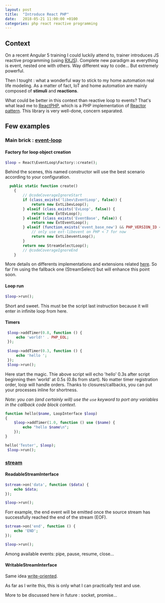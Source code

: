 ```yaml
---
layout: post
title:  "Introduce React PHP"
date:   2018-05-21 11:00:00 +0100
categories: php react reactive programming
---
```



## Context

On a recent Angular 5 training I could luckily attend to, trainer introduces JS reactive programming (using [RXJS](https://beta-rxjsdocs.firebaseapp.com/)). Complete new paradigm as everything is event, nested one with others. 
Way different way to code... But extremely powerful. 
 
Then I tought : what a wonderful way to stick to my home automation real life modeling. As a matter of fact, IoT and home automation are mainly composed of __stimuli__ and __reactions__.

What could be better in this context than reactive loop to events? That's what lead me to [ReactPHP](https://reactphp.org/), which is a PHP implementation of [Reactor pattern](https://fr.wikipedia.org/wiki/Reactor).
This library is very well-done, concern separated.

## Few examples

### Main brick : [event-loop](https://github.com/reactphp/event-loop)

#### Factory for loop object creation

```php
$loop = React\EventLoop\Factory::create();
```
Behind the scenes, this named constructor will use the best scenario according to your configuration.

```php
  public static function create()
    {
        // @codeCoverageIgnoreStart
        if (class_exists('libev\EventLoop', false)) {
            return new ExtLibevLoop();
        } elseif (class_exists('EvLoop', false)) {
            return new ExtEvLoop();
        } elseif (class_exists('EventBase', false)) {
            return new ExtEventLoop();
        } elseif (function_exists('event_base_new') && PHP_VERSION_ID < 70000) {
            // only use ext-libevent on PHP < 7 for now
            return new ExtLibeventLoop();
        }
        return new StreamSelectLoop();
        // @codeCoverageIgnoreEnd
    }
```
More details on differents implementations and extensions related [here](https://github.com/reactphp/event-loop#loop-implementations). So far I'm using the fallback one (StreamSelect) but will enhance this point soon.


#### Loop run

```php
$loop->run();
```

Short and sweet. This must be the script last instruction because it will enter in infinite loop from here.

#### Timers

```php
 $loop->addTimer(0.8, function () {
     echo 'world!' . PHP_EOL;
 });
 
 $loop->addTimer(0.3, function () {
     echo 'hello ';
 });
 $loop->run();
 ```
 
 Here start the magic. Thie above script will echo 'hello' 0.3s after script beginning then 'world' at 0.5s (0.8s from start). No matter timer registration order, loop will handle orders.
 Thanks to closures/callbacks, you can put your processes inline for shortness.
 
_Note: you can (and certainly will) use the `use` keyword to port any variables in the callback code block context_.

```php
function hello($name, LoopInterface $loop)
{
    $loop->addTimer(1.0, function () use ($name) {
        echo "hello $name\n";
    });
}

hello('Tester', $loop);
 $loop->run();
 ```
 
### [stream](https://github.com/reactphp/stream)

#### ReadableStreamInterface

```php
$stream->on('data', function ($data) {
    echo $data;
});

$loop->run();
 ```

Forr example, the end event will be emitted once the source stream has successfully reached the end of the stream (EOF).

```php
$stream->on('end', function () {
    echo 'END';
});

$loop->run();
 ```
 
Among available events: pipe, pause, resume, close...

#### WritableStreamInterface

Same idea [write-oriented](https://github.com/reactphp/stream#writablestreaminterface).

As far as I write this, this is only what I can practically test and use.

More to be discussed here in future : socket, promise... 